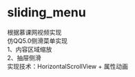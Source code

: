 # sliding_menu
根据慕课网视频实现<br>
仿QQ5.0侧滑菜单实现<br>
1、内容区域缩放<br>
2、抽屉侧滑<br>
实现技术：HorizontalScrollView + 属性动画
